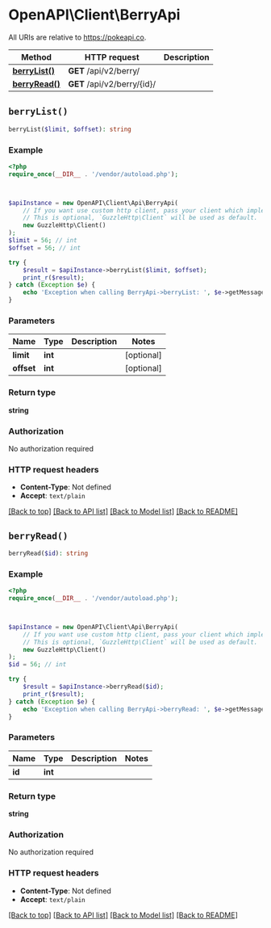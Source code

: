 # OpenAPI\Client\BerryApi

All URIs are relative to https://pokeapi.co.

Method | HTTP request | Description
------------- | ------------- | -------------
[**berryList()**](BerryApi.md#berryList) | **GET** /api/v2/berry/ | 
[**berryRead()**](BerryApi.md#berryRead) | **GET** /api/v2/berry/{id}/ | 


## `berryList()`

```php
berryList($limit, $offset): string
```



### Example

```php
<?php
require_once(__DIR__ . '/vendor/autoload.php');



$apiInstance = new OpenAPI\Client\Api\BerryApi(
    // If you want use custom http client, pass your client which implements `GuzzleHttp\ClientInterface`.
    // This is optional, `GuzzleHttp\Client` will be used as default.
    new GuzzleHttp\Client()
);
$limit = 56; // int
$offset = 56; // int

try {
    $result = $apiInstance->berryList($limit, $offset);
    print_r($result);
} catch (Exception $e) {
    echo 'Exception when calling BerryApi->berryList: ', $e->getMessage(), PHP_EOL;
}
```

### Parameters

Name | Type | Description  | Notes
------------- | ------------- | ------------- | -------------
 **limit** | **int**|  | [optional]
 **offset** | **int**|  | [optional]

### Return type

**string**

### Authorization

No authorization required

### HTTP request headers

- **Content-Type**: Not defined
- **Accept**: `text/plain`

[[Back to top]](#) [[Back to API list]](../../README.md#endpoints)
[[Back to Model list]](../../README.md#models)
[[Back to README]](../../README.md)

## `berryRead()`

```php
berryRead($id): string
```



### Example

```php
<?php
require_once(__DIR__ . '/vendor/autoload.php');



$apiInstance = new OpenAPI\Client\Api\BerryApi(
    // If you want use custom http client, pass your client which implements `GuzzleHttp\ClientInterface`.
    // This is optional, `GuzzleHttp\Client` will be used as default.
    new GuzzleHttp\Client()
);
$id = 56; // int

try {
    $result = $apiInstance->berryRead($id);
    print_r($result);
} catch (Exception $e) {
    echo 'Exception when calling BerryApi->berryRead: ', $e->getMessage(), PHP_EOL;
}
```

### Parameters

Name | Type | Description  | Notes
------------- | ------------- | ------------- | -------------
 **id** | **int**|  |

### Return type

**string**

### Authorization

No authorization required

### HTTP request headers

- **Content-Type**: Not defined
- **Accept**: `text/plain`

[[Back to top]](#) [[Back to API list]](../../README.md#endpoints)
[[Back to Model list]](../../README.md#models)
[[Back to README]](../../README.md)
